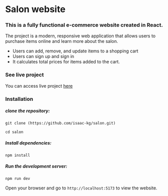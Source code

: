 # Salon website
### This is a fully functional e-commerce website created in React.

The project is a modern, responsive web application that allows users to purchase items online and learn more about the salon.
- Users can add, remove, and update items to a shopping cart
- Users can sign up and sign in
- It calculates total prices for items added to the cart.

### See live project
You can access live project [here](https://salon-a19c4.web.app/)

### Installation 
##### clone the repository:
```
git clone (https://github.com/isaac-kg/salon.git)
```
```
cd salon
```

##### Install dependencies:
```
npm install
```

##### Run the development server:
```
npm run dev
```

Open your browser and go to `http://localhost:5173` to view the website.
